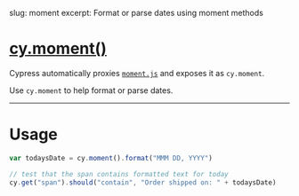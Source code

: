 slug: moment
excerpt: Format or parse dates using moment methods

# [cy.moment()](#usage)

Cypress automatically proxies [`moment.js`](http://momentjs.com/) and exposes it as `cy.moment`.

Use `cy.moment` to help format or parse dates.

***

# Usage

```javascript
var todaysDate = cy.moment().format("MMM DD, YYYY")

// test that the span contains formatted text for today
cy.get("span").should("contain", "Order shipped on: " + todaysDate)
```